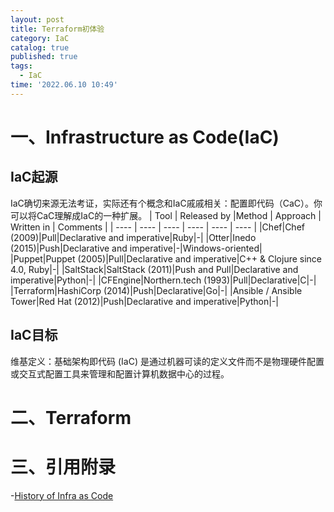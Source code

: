 ```yaml
---
layout: post
title: Terraform初体验
category: IaC
catalog: true
published: true
tags:
  - IaC
time: '2022.06.10 10:49'
---
```


# 一、Infrastructure as Code(IaC)
## IaC起源
IaC确切来源无法考证，实际还有个概念和IaC戚戚相关：配置即代码（CaC）。你可以将CaC理解成IaC的一种扩展。
| Tool | Released by |Method | Approach | Written in | Comments |
| ---- | ---- | ---- | ---- | ---- | ---- |
|Chef|Chef (2009)|Pull|Declarative and imperative|Ruby|-|
|Otter|Inedo (2015)|Push|Declarative and imperative|-|Windows-oriented|
|Puppet|Puppet (2005)|Pull|Declarative and imperative|C++ & Clojure since 4.0, Ruby|-|
|SaltStack|SaltStack (2011)|Push and Pull|Declarative and imperative|Python|-|
|CFEngine|Northern.tech (1993)|Pull|Declarative|C|-|
|Terraform|HashiCorp (2014)|Push|Declarative|Go|-|
|Ansible / Ansible Tower|Red Hat (2012)|Push|Declarative and imperative|Python|-|

## IaC目标
维基定义：基础架构即代码 (IaC) 是通过机器可读的定义文件而不是物理硬件配置或交互式配置工具来管理和配置计算机数据中心的过程。

# 二、Terraform

# 三、引用附录
-[History of Infra as Code](https://www.infoq.com/presentations/history-infra-as-code/)

